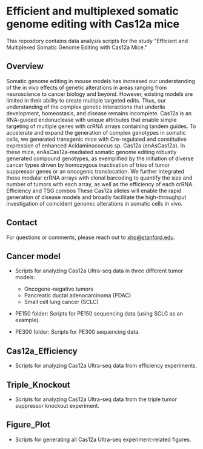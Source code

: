 # Efficient and multiplexed somatic genome editing with Cas12a mice
This repository contains data analysis scripts for the study "Efficient and Multiplexed Somatic Genome Editing with Cas12a Mice."

## Overview
Somatic genome editing in mouse models has increased our understanding of the in vivo effects of genetic alterations in areas ranging from neuroscience to cancer biology and beyond. However, existing models are limited in their ability to create multiple targeted edits. Thus, our understanding of the complex genetic interactions that underlie development, homeostasis, and disease remains incomplete. Cas12a is an RNA-guided endonuclease with unique attributes that enable simple targeting of multiple genes with crRNA arrays containing tandem guides. To accelerate and expand the generation of complex genotypes in somatic cells, we generated transgenic mice with Cre-regulated and constitutive expression of enhanced Acidaminococcus sp. Cas12a (enAsCas12a). In these mice, enAsCas12a-mediated somatic genome editing robustly generated compound genotypes, as exemplified by the initiation of diverse cancer types driven by homozygous inactivation of trios of tumor suppressor genes or an oncogenic translocation. We further integrated these modular crRNA arrays with clonal barcoding to quantify the size and number of tumors with each array, as well as the efficiency of each crRNA. Efficiency and TSG combos These Cas12a alleles will enable the rapid generation of disease models and broadly facilitate the high-throughput investigation of coincident genomic alterations in somatic cells in vivo.

## Contact
For questions or comments, please reach out to xhq@stanford.edu.

## Cancer model
- Scripts for analyzing Cas12a Ultra-seq data in three different tumor models:
  - Oncogene-negative tumors
  - Pancreatic ductal adenocarcinoma (PDAC)
  - Small cell lung cancer (SCLC)

- PE150 folder: Scripts for PE150 sequencing data (using SCLC as an example).
- PE300 folder: Scripts for PE300 sequencing data.

## Cas12a_Efficiency 
- Scripts for analyzing Cas12a Ultra-seq data from efficiency experiments.

## Triple_Knockout 
- Scripts for analyzing Cas12a Ultra-seq data from the triple tumor suppressor knockout experiment.

## Figure_Plot
- Scripts for generating all Cas12a Ultra-seq experiment-related figures.

